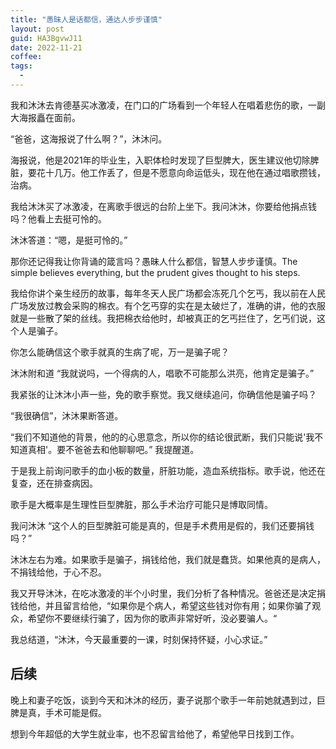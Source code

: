 ```yaml
---
title: "愚昧人是话都信，通达人步步谨慎"
layout: post
guid: HA3BgvwJ11
date: 2022-11-21
coffee:
tags:
  -
---
```


我和沐沐去肯德基买冰激凌，在门口的广场看到一个年轻人在唱着悲伤的歌，一副大海报矗在面前。

“爸爸，这海报说了什么啊？”，沐沐问。

海报说，他是2021年的毕业生，入职体检时发现了巨型脾大，医生建议他切除脾脏，要花十几万。他工作丢了，但是不愿意向命运低头，现在他在通过唱歌攒钱，治病。

我给沐沐买了冰激凌，在离歌手很远的台阶上坐下。我问沐沐，你要给他捐点钱吗？他看上去挺可怜的。

沐沐答道：“嗯，是挺可怜的。”

那你还记得我让你背诵的箴言吗？愚昧人什么都信，智慧人步步谨慎。The simple believes everything, but the prudent gives thought to his steps. 

我给你讲个亲生经历的故事，每年冬天人民广场都会冻死几个乞丐，我以前在人民广场发放过教会采购的棉衣。有个乞丐穿的实在是太破烂了，准确的讲，他的衣服就是一些散了架的丝线。我把棉衣给他时，却被真正的乞丐拦住了，乞丐们说，这个人是骗子。

你怎么能确信这个歌手就真的生病了呢，万一是骗子呢？

沐沐附和道 “我就说吗，一个得病的人，唱歌不可能那么洪亮，他肯定是骗子。”

我紧张的让沐沐小声一些，免的歌手察觉。我又继续追问，你确信他是骗子吗？

“我很确信”，沐沐果断答道。

“我们不知道他的背景，他的的心思意念，所以你的结论很武断，我们只能说'我不知道真相'。要不爸爸去和他聊聊吧。” 我提醒道。

于是我上前询问歌手的血小板的数量，肝脏功能，造血系统指标。歌手说，他还在复查，还在排查病因。

歌手是大概率是生理性巨型脾脏，那么手术治疗可能只是博取同情。

我问沐沐 “这个人的巨型脾脏可能是真的，但是手术费用是假的，我们还要捐钱吗？”

沐沐左右为难。如果歌手是骗子，捐钱给他，我们就是蠢货。如果他真的是病人，不捐钱给他，于心不忍。

我又开导沐沐，在吃冰激凌的半个小时里，我们分析了各种情况。爸爸还是决定捐钱给他，并且留言给他，“如果你是个病人，希望这些钱对你有用；如果你骗了观众，希望你不要继续行骗了，因为你的歌声非常好听，没必要骗人。“

我总结道，“沐沐，今天最重要的一课，时刻保持怀疑，小心求证。”


## 后续

晚上和妻子吃饭，谈到今天和沐沐的经历，妻子说那个歌手一年前她就遇到过，巨脾是真，手术可能是假。

想到今年超低的大学生就业率，也不忍留言给他了，希望他早日找到工作。












